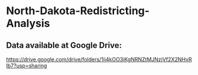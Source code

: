 # North-Dakota-Redistricting-Analysis

## Data available at Google Drive:
https://drive.google.com/drive/folders/1ij4kOO3iKgNRNZtMJNzjVf2X2NHvRIb7?usp=sharing